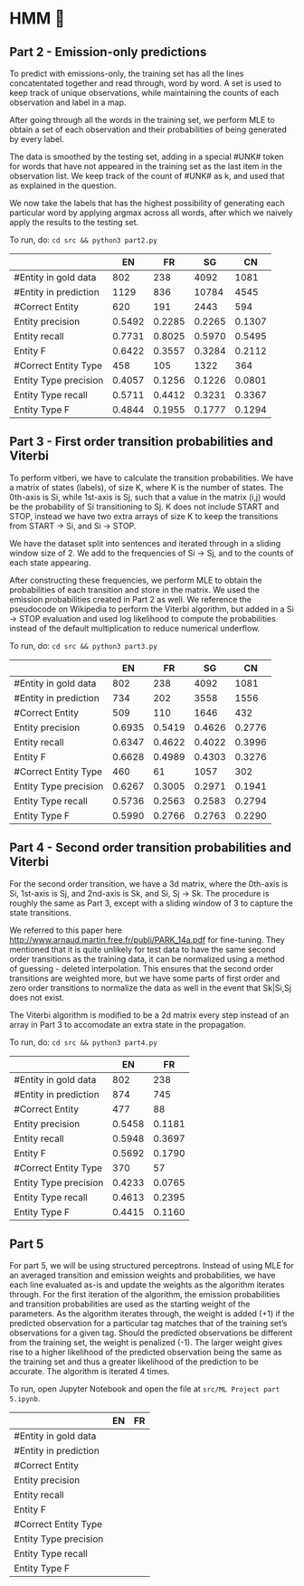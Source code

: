 # HMM 🤔

## Part 2 - Emission-only predictions
To predict with emissions-only, the training set has all the lines concatentated together and read through, word by word. A set is used to keep track of unique observations, while maintaining the counts of each observation and label in a map.

After going through all the words in the training set, we perform MLE to obtain a set of each observation and their probabilities of being generated by every label.

The data is smoothed by the testing set, adding in a special #UNK# token for words that have not appeared in the training set as the last item in the observation list. We keep track of the count of #UNK# as k, and used that as explained in the question.

We now take the labels that has the highest possibility of generating each particular word by applying argmax across all words, after which we naively apply the results to the testing set.

To run, do:
`cd src && python3 part2.py`

|                       | EN    | FR    | SG     | CN
| --------------------- | --    | --    | --     | --
| #Entity in gold data  | 802   | 238   |4092    |1081
| #Entity in prediction | 1129  | 836   |10784   |4545
| #Correct Entity       | 620   | 191   |2443    |594
| Entity  precision     | 0.5492| 0.2285|0.2265  |0.1307
| Entity  recall        | 0.7731| 0.8025|0.5970  |0.5495
| Entity  F             | 0.6422| 0.3557|0.3284  |0.2112
| #Correct Entity Type  | 458   | 105   |1322    |364
| Entity Type  precision| 0.4057| 0.1256|0.1226  |0.0801
| Entity Type  recall   | 0.5711| 0.4412|0.3231  |0.3367
| Entity Type  F        | 0.4844| 0.1955|0.1777  |0.1294

## Part 3 - First order transition probabilities and Viterbi
To perform vitberi, we have to calculate the transition probabilities.
We have a matrix of states (labels), of size K, where K is the number of states.
The 0th-axis is Si, while 1st-axis is Sj, such that a value in the matrix (i,j) would be the probability of Si transitioning to Sj. K does not include START and STOP, instead we have two extra arrays of size K to keep the transitions from START -> Si, and Si -> STOP.

We have the dataset split into sentences and iterated through in a sliding window size of 2. We add to the frequencies of Si -> Sj, and to the counts of each state appearing.

After constructing these frequencies, we perform MLE to obtain the probabilities of each transition and store in the matrix. We used the emission probabilities created in Part 2 as well. We reference the pseudocode on Wikipedia to perform the Viterbi algorithm, but added in a Si -> STOP evaluation and used log likelihood to compute the probabilities instead of the default multiplication to reduce numerical underflow.

To run, do:
`cd src && python3 part3.py`

|                       | EN    | FR    | SG     | CN
| --------------------- | --    | --    | --     | --
| #Entity in gold data  | 802   | 238   |4092    |1081
| #Entity in prediction | 734   | 202   |3558    |1556
| #Correct Entity       | 509   | 110   |1646    |432
| Entity  precision     | 0.6935| 0.5419|0.4626  |0.2776
| Entity  recall        | 0.6347| 0.4622|0.4022  |0.3996
| Entity  F             | 0.6628| 0.4989|0.4303  |0.3276
| #Correct Entity Type  | 460   | 61    |1057    |302
| Entity Type  precision| 0.6267| 0.3005|0.2971  |0.1941
| Entity Type  recall   | 0.5736| 0.2563|0.2583  |0.2794
| Entity Type  F        | 0.5990| 0.2766|0.2763  |0.2290

## Part 4 - Second order transition probabilities and Viterbi
For the second order transition, we have a 3d matrix, where the 0th-axis is Si, 1st-axis is Sj, and 2nd-axis is Sk, and Si, Sj -> Sk. The procedure is roughly the same as Part 3, except with a sliding window of 3 to capture the state transitions.

We referred to this paper here http://www.arnaud.martin.free.fr/publi/PARK_14a.pdf for fine-tuning. They mentioned that it is quite unlikely for test data to have the same second order transitions as the training data, it can be normalized using a method of guessing - deleted interpolation. This ensures that the second order transitions are weighted more, but we have some parts of first order and zero order transitions to normalize the data as well in the event that Sk|Si,Sj does not exist.

The Viterbi algorithm is modified to be a 2d matrix every step instead of an array in Part 3 to accomodate an extra state in the propagation.

To run, do:
`cd src && python3 part4.py`

|                       | EN    | FR
| --------------------- | --    | --    
| #Entity in gold data  | 802   | 238   
| #Entity in prediction | 874   | 745   
| #Correct Entity       | 477   | 88   
| Entity  precision     | 0.5458| 0.1181
| Entity  recall        | 0.5948| 0.3697
| Entity  F             | 0.5692| 0.1790
| #Correct Entity Type  | 370   | 57
| Entity Type  precision| 0.4233| 0.0765
| Entity Type  recall   | 0.4613| 0.2395
| Entity Type  F        | 0.4415| 0.1160

## Part 5

For part 5, we will be using structured perceptrons. Instead of using MLE for an averaged transition and emission weights and probabilities, we have each line evaluated as-is and update the weights as the algorithm iterates through. For the first iteration of the algorithm, the emission probabilities and transition probabilities are used as the starting weight of the parameters. 
As the algorithm iterates through, the weight is added (+1) if the predicted observation for a particular tag matches that of the training set’s observations for a given tag. Should the predicted observations be different from the training set, the weight is penalized (-1). The larger weight gives rise to a higher likelihood of the predicted observation being the same as the training set and thus a greater likelihood of the prediction to be accurate. 
The algorithm is iterated 4 times.


To run, open Jupyter Notebook and open the file at `src/ML Project part 5.ipynb`.

|                       | EN    | FR
| --------------------- | --    | --    
| #Entity in gold data  |    |    
| #Entity in prediction |    |    
| #Correct Entity       |    |    
| Entity  precision     |    | 
| Entity  recall        |    | 
| Entity  F             |    | 
| #Correct Entity Type  |    | 
| Entity Type  precision|    | 
| Entity Type  recall   |    | 
| Entity Type  F        |    | 
